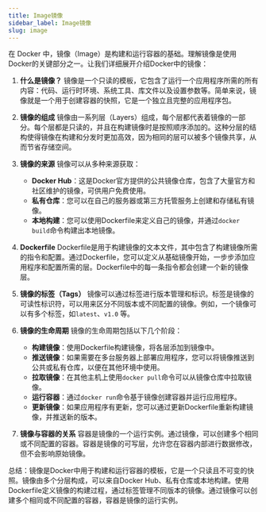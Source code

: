 ```yaml
---
title: Image镜像
sidebar_label: Image镜像
slug: image
---
```


在 Docker 中，镜像（Image）是构建和运行容器的基础。理解镜像是使用Docker的关键部分之一。让我们详细展开介绍Docker中的镜像：

1. **什么是镜像？**
   镜像是一个只读的模板，它包含了运行一个应用程序所需的所有内容：代码、运行时环境、系统工具、库文件以及设置参数等。简单来说，镜像就是一个用于创建容器的快照，它是一个独立且完整的应用程序包。

2. **镜像的组成**
   镜像由一系列层（Layers）组成，每个层都代表着镜像的一部分。每个层都是只读的，并且在构建镜像时是按照顺序添加的。这种分层的结构使得镜像在构建和分发时更加高效，因为相同的层可以被多个镜像共享，从而节省存储空间。

3. **镜像的来源**
   镜像可以从多种来源获取：
    - **Docker Hub**：这是Docker官方提供的公共镜像仓库，包含了大量官方和社区维护的镜像，可供用户免费使用。
    - **私有仓库**：您可以在自己的服务器或第三方托管服务上创建和存储私有镜像。
    - **本地构建**：您可以使用Dockerfile来定义自己的镜像，并通过`docker build`命令构建出本地镜像。

4. **Dockerfile**
   Dockerfile是用于构建镜像的文本文件，其中包含了构建镜像所需的指令和配置。通过Dockerfile，您可以定义从基础镜像开始，一步步添加应用程序和配置所需的层。Dockerfile中的每一条指令都会创建一个新的镜像层。

5. **镜像的标签（Tags）**
   镜像可以通过标签进行版本管理和标识。标签是镜像的可读性标识符，可以用来区分不同版本或不同配置的镜像。例如，一个镜像可以有多个标签，如`latest`、`v1.0`
   等。

6. **镜像的生命周期**
   镜像的生命周期包括以下几个阶段：
    - **构建镜像**：使用Dockerfile构建镜像，将各层添加到镜像中。
    - **推送镜像**：如果需要在多台服务器上部署应用程序，您可以将镜像推送到公共或私有仓库，以便在其他环境中使用。
    - **拉取镜像**：在其他主机上使用`docker pull`命令可以从镜像仓库中拉取镜像。
    - **运行容器**：通过`docker run`命令基于镜像创建容器并运行应用程序。
    - **更新镜像**：如果应用程序有更新，您可以通过更新Dockerfile重新构建镜像，并推送新的版本。

7. **镜像与容器的关系**
   容器是镜像的一个运行实例。通过镜像，可以创建多个相同或不同配置的容器。容器是镜像的可写层，允许您在容器内部进行数据修改，但不会影响原始镜像。

总结：镜像是Docker中用于构建和运行容器的模板，它是一个只读且不可变的快照。镜像由多个分层构成，可以来自Docker
Hub、私有仓库或本地构建。使用Dockerfile定义镜像的构建过程，通过标签管理不同版本的镜像。通过镜像可以创建多个相同或不同配置的容器，容器是镜像的运行实例。

